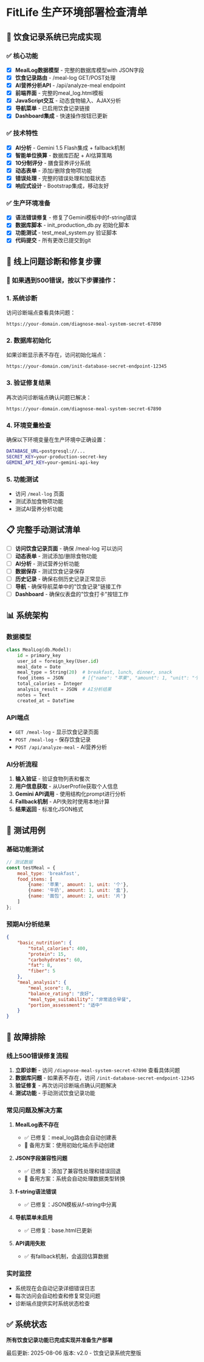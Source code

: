 # FitLife 生产环境部署检查清单

## 🚀 饮食记录系统已完成实现

### ✅ 核心功能
- [x] **MealLog数据模型** - 完整的数据库模型with JSON字段
- [x] **饮食记录路由** - /meal-log GET/POST处理
- [x] **AI营养分析API** - /api/analyze-meal endpoint
- [x] **前端界面** - 完整的meal_log.html模板
- [x] **JavaScript交互** - 动态食物输入、AJAX分析
- [x] **导航菜单** - 已启用饮食记录链接
- [x] **Dashboard集成** - 快速操作按钮已更新

### ✅ 技术特性
- [x] **AI分析** - Gemini 1.5 Flash集成 + fallback机制
- [x] **智能单位换算** - 数据库匹配 + AI估算策略
- [x] **10分制评分** - 膳食营养评分系统
- [x] **动态表单** - 添加/删除食物项功能
- [x] **错误处理** - 完整的错误处理和加载状态
- [x] **响应式设计** - Bootstrap集成，移动友好

### ✅ 生产环境准备
- [x] **语法错误修复** - 修复了Gemini模板中的f-string错误
- [x] **数据库脚本** - init_production_db.py 初始化脚本
- [x] **功能测试** - test_meal_system.py 验证脚本
- [x] **代码提交** - 所有更改已提交到git

## 🔧 线上问题诊断和修复步骤

### 🚨 如果遇到500错误，按以下步骤操作：

### 1. 系统诊断
访问诊断端点查看具体问题：
```
https://your-domain.com/diagnose-meal-system-secret-67890
```

### 2. 数据库初始化
如果诊断显示表不存在，访问初始化端点：
```
https://your-domain.com/init-database-secret-endpoint-12345
```

### 3. 验证修复结果
再次访问诊断端点确认问题已解决：
```
https://your-domain.com/diagnose-meal-system-secret-67890
```

### 4. 环境变量检查
确保以下环境变量在生产环境中正确设置：
```bash
DATABASE_URL=postgresql://...
SECRET_KEY=your-production-secret-key
GEMINI_API_KEY=your-gemini-api-key
```

### 5. 功能测试
- 访问 `/meal-log` 页面
- 测试添加食物项功能
- 测试AI营养分析功能

## 📋 完整手动测试清单
- [ ] **访问饮食记录页面** - 确保 /meal-log 可以访问
- [ ] **动态表单** - 测试添加/删除食物功能
- [ ] **AI分析** - 测试营养分析功能
- [ ] **数据保存** - 测试饮食记录保存
- [ ] **历史记录** - 确保右侧历史记录正常显示
- [ ] **导航** - 确保导航菜单中的"饮食记录"链接工作
- [ ] **Dashboard** - 确保仪表盘的"饮食打卡"按钮工作

## 📊 系统架构

### 数据模型
```python
class MealLog(db.Model):
    id = primary_key
    user_id = foreign_key(User.id)
    meal_date = Date
    meal_type = String(20)  # breakfast, lunch, dinner, snack
    food_items = JSON       # [{"name": "苹果", "amount": 1, "unit": "个"}]
    total_calories = Integer
    analysis_result = JSON  # AI分析结果
    notes = Text
    created_at = DateTime
```

### API端点
- `GET /meal-log` - 显示饮食记录页面
- `POST /meal-log` - 保存饮食记录
- `POST /api/analyze-meal` - AI营养分析

### AI分析流程
1. **输入验证** - 验证食物列表和餐次
2. **用户信息获取** - 从UserProfile获取个人信息
3. **Gemini API调用** - 使用结构化prompt进行分析
4. **Fallback机制** - API失败时使用本地计算
5. **结果返回** - 标准化JSON格式

## 🎯 测试用例

### 基础功能测试
```javascript
// 测试数据
const testMeal = {
    meal_type: 'breakfast',
    food_items: [
        {name: '苹果', amount: 1, unit: '个'},
        {name: '牛奶', amount: 1, unit: '盒'},
        {name: '面包', amount: 2, unit: '片'}
    ]
};
```

### 预期AI分析结果
```json
{
    "basic_nutrition": {
        "total_calories": 400,
        "protein": 15,
        "carbohydrates": 60,
        "fat": 8,
        "fiber": 5
    },
    "meal_analysis": {
        "meal_score": 8,
        "balance_rating": "良好",
        "meal_type_suitability": "非常适合早餐",
        "portion_assessment": "适中"
    }
}
```

## 🚨 故障排除

### 线上500错误修复流程
1. **立即诊断** - 访问 `/diagnose-meal-system-secret-67890` 查看具体问题
2. **数据库问题** - 如果表不存在，访问 `/init-database-secret-endpoint-12345` 
3. **验证修复** - 再次访问诊断端点确认问题解决
4. **测试功能** - 手动测试饮食记录功能

### 常见问题及解决方案
1. **MealLog表不存在** 
   - ✅ 已修复：meal_log路由会自动创建表
   - 🔧 备用方案：使用初始化端点手动创建

2. **JSON字段兼容性问题**
   - ✅ 已修复：添加了兼容性处理和错误回退
   - 🔧 备用方案：系统会自动处理数据类型转换

3. **f-string语法错误** 
   - ✅ 已修复：JSON模板从f-string中分离

4. **导航菜单未启用** 
   - ✅ 已修复：base.html已更新

5. **API调用失败** 
   - ✅ 有fallback机制，会返回估算数据

### 实时监控
- 系统现在会自动记录详细错误日志
- 每次访问会自动检查和修复常见问题
- 诊断端点提供实时系统状态检查

## ✅ 系统状态
**所有饮食记录功能已完成实现并准备生产部署**

最后更新: 2025-08-06
版本: v2.0 - 饮食记录系统完整版